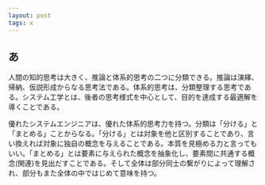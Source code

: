 ```yaml
---
layout: post
tags: x
---
```



## あ

人間の知的思考は大きく、推論と体系的思考の二つに分類できる。推論は演繹、帰納、仮説形成からなる思考法である。体系的思考は、分類整理する思考である。システム工学とは、後者の思考様式を中心として、目的を達成する最適解を導くことである。

優れたシステムエンジニアは、優れた体系的思考力を持つ。分類は「分ける」と「まとめる」ことからなる。「分ける」とは対象を他と区別することであり、言い換えれば対象に独自の概念を与えることである。本質を見極める力と言ってもいい。「まとめる」とは要素に与えられた概念を抽象化し、要素間に共通する概念(関連)を見出だすことである。そして全体は部分同士の繋がりによって理解され、部分もまた全体の中ではじめて意味を持つ。